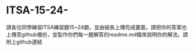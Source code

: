 # ITSA-15-24-
請各位同學練習ITSA練習題15~24題，並由組長上傳完成畫面。請把你的答案也上傳至github備份，並製作你們每一題解答的readme.md檔來說明你的解法。請附上github連結
